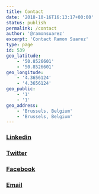 ```yaml
---
title: Contact
date: '2018-10-16T16:13:17+00:00'
status: publish
permalink: /contact
author: '@ramonsuarez'
excerpt: 'Contact Ramon Suarez'
type: page
id: 539
geo_latitude:
    - '50.8526601'
    - '50.8526601'
geo_longitude:
    - '4.3656124'
    - '4.3656124'
geo_public:
    - '1'
    - '1'
geo_address:
    - 'Brussels, Belgium'
    - 'Brussels, Belgium'
---
```

### [Linkedin](https://www.linkedin.com/in/ramonsuarez/)
### [Twitter](https://twitter.com/ramonsuarez)
### [Facebook](https://www.facebook.com/Ramon-Suarez-736506193359264/)</h3>
### [Email](mailto:blog@ramonsuarez.com)
